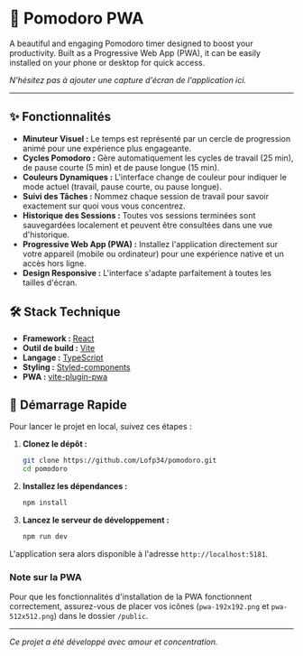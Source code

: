 # 🍅 Pomodoro PWA

A beautiful and engaging Pomodoro timer designed to boost your productivity. Built as a Progressive Web App (PWA), it can be easily installed on your phone or desktop for quick access.

*N'hésitez pas à ajouter une capture d'écran de l'application ici.*

---

## ✨ Fonctionnalités

- **Minuteur Visuel :** Le temps est représenté par un cercle de progression animé pour une expérience plus engageante.
- **Cycles Pomodoro :** Gère automatiquement les cycles de travail (25 min), de pause courte (5 min) et de pause longue (15 min).
- **Couleurs Dynamiques :** L'interface change de couleur pour indiquer le mode actuel (travail, pause courte, ou pause longue).
- **Suivi des Tâches :** Nommez chaque session de travail pour savoir exactement sur quoi vous vous concentrez.
- **Historique des Sessions :** Toutes vos sessions terminées sont sauvegardées localement et peuvent être consultées dans une vue d'historique.
- **Progressive Web App (PWA) :** Installez l'application directement sur votre appareil (mobile ou ordinateur) pour une expérience native et un accès hors ligne.
- **Design Responsive :** L'interface s'adapte parfaitement à toutes les tailles d'écran.

## 🛠️ Stack Technique

- **Framework :** [React](https://reactjs.org/)
- **Outil de build :** [Vite](https://vitejs.dev/)
- **Langage :** [TypeScript](https://www.typescriptlang.org/)
- **Styling :** [Styled-components](https://styled-components.com/)
- **PWA :** [vite-plugin-pwa](https://vite-pwa-org.netlify.app/)

## 🚀 Démarrage Rapide

Pour lancer le projet en local, suivez ces étapes :

1.  **Clonez le dépôt :**
    ```bash
    git clone https://github.com/Lofp34/pomodoro.git
    cd pomodoro
    ```

2.  **Installez les dépendances :**
    ```bash
    npm install
    ```

3.  **Lancez le serveur de développement :**
    ```bash
    npm run dev
    ```

L'application sera alors disponible à l'adresse `http://localhost:5181`.

### Note sur la PWA

Pour que les fonctionnalités d'installation de la PWA fonctionnent correctement, assurez-vous de placer vos icônes (`pwa-192x192.png` et `pwa-512x512.png`) dans le dossier `/public`.

---

*Ce projet a été développé avec amour et concentration.*

